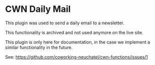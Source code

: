 # CWN Daily Mail


This plugin was used to send a daily email to a newsletter.

This functionality is archived and not used anymore on the live site.


This plugin is only here for documentation, in the case we implement a similar functionality in the future.

See: https://github.com/coworking-neuchatel/cwn-functions/issues/1